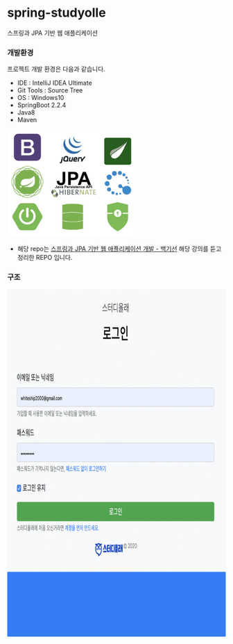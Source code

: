 # spring-studyolle

스프링과 JPA 기반 웹 애플리케이션

### 개발환경

프로젝트 개발 환경은 다음과 같습니다.

* IDE : IntelliJ IDEA Ultimate
* Git Tools : Source Tree
* OS : Windows10
* SpringBoot 2.2.4
* Java8
* Maven

<img src="src/main/resources/static/images/tool.png" width="300px" height="247px" title="툴" alt="capture"></img><br/>

- 해당 repo는 [스프링과 JPA 기반 웹 애플리케이션 개발 - 백기선](https://www.inflearn.com/course/%EC%8A%A4%ED%94%84%EB%A7%81-JPA-%EC%9B%B9%EC%95%B1) 해당 강의를 듣고 정리한 REPO 입니다.

### 구조

<img src="src/main/resources/static/images/result.gif" width="800px" height="800px" title="결과" alt="capture"></img><br/>
